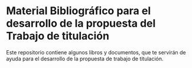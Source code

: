 # Material Bibliográfico para el desarrollo de la propuesta del Trabajo de titulación
Este repositorio contiene algunos libros y documentos, que te servirán de ayuda para el desarrollo de la propuesta de trabajo de titulación. 
